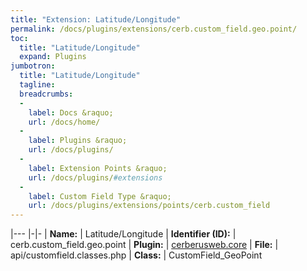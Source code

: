 ```yaml
---
title: "Extension: Latitude/Longitude"
permalink: /docs/plugins/extensions/cerb.custom_field.geo.point/
toc:
  title: "Latitude/Longitude"
  expand: Plugins
jumbotron:
  title: "Latitude/Longitude"
  tagline: 
  breadcrumbs:
  -
    label: Docs &raquo;
    url: /docs/home/
  -
    label: Plugins &raquo;
    url: /docs/plugins/
  -
    label: Extension Points &raquo;
    url: /docs/plugins/#extensions
  -
    label: Custom Field Type &raquo;
    url: /docs/plugins/extensions/points/cerb.custom_field
---
```


|---
|-|-
| **Name:** | Latitude/Longitude
| **Identifier (ID):** | cerb.custom_field.geo.point
| **Plugin:** | [cerberusweb.core](/docs/plugins/cerberusweb.core/)
| **File:** | api/customfield.classes.php
| **Class:** | CustomField_GeoPoint

